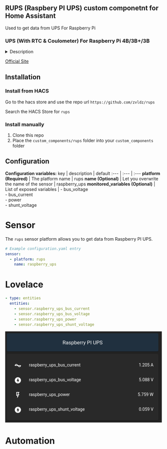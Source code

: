## RUPS (Raspbery PI UPS) custom componetnt for Home Assistant
Used to get data from UPS For Raspberry Pi

### UPS (With RTC & Coulometer) For Raspberry Pi 4B/3B+/3B
<details><summary>Description</summary>
<p>
This is a new version of UPS Board.It not only supports Raspberry Pi 4B but also adds type C output. It provides enough power for the Raspberry Pi to make your Raspberry Pi still work while moving, and its design is so smart that you can get rid of troubled of a mass wire. This UPS can provide you with the operation of replacing the battery yourself. This new UPS not only supports an independent RTC module, but also provides a coulomb counter.

You can obtain battery voltage and current information through I2C in the system. Combined with different programming methods, you can inherit the power information into the system. It is also convenient to detect the state of the battery, which can be detected and warned through the program. It can use most of the 18650 standard batteries and fully comply with the battery characteristics in terms of battery life. In addition, the power display provided on the circuit board is also very user-friendly. The illuminated LED light can quickly show the remain power and support the discharging while charging. You can directly connect to the external power supply for charging. At the same time, the Raspberry Pi will not be turned off.
<p>
</details>

[Official Site](https://wiki.52pi.com/index.php/UPS_%28With_RTC_%26_Coulometer%29_For_Raspberry_Pi_SKU:_EP-0118)

## Installation

### Install from HACS
Go to the hacs store and use the repo url `https://github.com/zvldz/rups`

Search the HACS Store for ```rups```

### Install manually
1. Clone this repo
2. Place the `custom_components/rups` folder into your `custom_components` folder

## Configuration

**Configuration variables:**
key | description | default
:--- | :--- | :---
**platform (Required)** | The platform name | rups
**name (Optional)** | Let you overwrite the name of the sensor | raspberry_ups
**monitored_variables (Optional)** | List of exposed variables | - bus_voltage<br>- bus_current<br>- power<br>- shunt_voltage

# Sensor
The `rups` sensor platform allows you to get data from Raspberry PI UPS.

```yaml
# Example configuration.yaml entry
sensor:
  - platform: rups
    name: raspberry_ups
```

# Lovelace
```yaml
- type: entities
  entities:
    - sensor.raspberry_ups_bus_current
    - sensor.raspberry_ups_bus_voltage
    - sensor.raspberry_ups_power
    - sensor.raspberry_ups_shunt_voltage
```
![screen1](/rups.png?raw=true)

# Automation
```yaml
```

